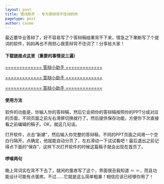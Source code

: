 ```yaml
---
layout: post
title: 提词助手 - 专为答辩背不住词的你
pagetype: post
author: Cosmo
---
```


最近要毕业答辩了，好不容易写了个答辩稿结果背不下来，情急之下果断写了个提词的软件，妈妈再也不用担心我答辩背不住词了！分享给大家！

#### 下载链接点这里（重要的事情说三遍）

[============= 答辩小助手 =============](http://101.200.165.173/PresentationHelper.apk)

[============= 答辩小助手 =============](http://101.200.165.173/PresentationHelper.apk)

[============= 答辩小助手 =============](http://101.200.165.173/PresentationHelper.apk)

#### 使用方法

软件的功能是，你输入你的答辩稿，然后它会把你的答辩稿按照你的PPT分成对应的页面，不同页面之前左右滑屏切换就行了。然后提供保存功能，方便你下次直接看之前编辑的稿子。OK，就这几句话。

打开软件，点击“新建”，然后输入你完整的答辩稿，不同的PPT页面之间用一个空白行隔开。点确定，他就能自动分页了，左右滑动一下试试看吧！最后退出之前记得点下面的“保存”，这样下次打开软件的时候这篇稿子就会出现在首页了。

#### 啰嗦两句

晚上背词实在背不下去了，就闲的蛋疼写了这个，界面很丑我知道 ＝ ＝，而且功能设计可能有点蛋疼。不过……它就是这么简单粗暴！相信应该已经够你用了！
